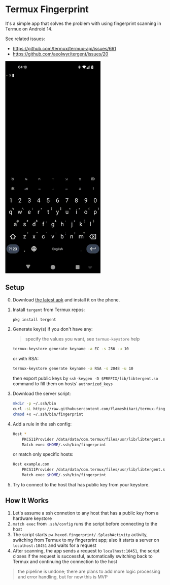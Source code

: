 # Termux Fingerprint

It's a simple app that solves the problem with using fingerprint scanning in Termux on Android 14.

See related issues:

- https://github.com/termux/termux-api/issues/661
- https://github.com/aeolwyr/tergent/issues/20

<img src='./preview.gif' width="300"/>

## Setup

0. Download [the latest apk](https://github.com/flameshikari/termux-fingerprint/releases/latest) and install it on the phone.

1. Install `tergent` from Termux repos:
    ```sh
    pkg install tergent
    ```

2. Generate key(s) if you don't have any:

    > specify the values ​​you want, see `termux-keystore` help

    ```sh
    termux-keystore generate keyname -a EC -s 256 -u 10
    ```
    or with RSA:
    ```sh
    termux-keystore generate keyname -a RSA -s 2048 -u 10
    ```

    then export public keys by `ssh-keygen -D $PREFIX/lib/libtergent.so` command to fill them on hosts' `authorized_keys`

3. Download the server script:

    ```sh
    mkdir -p ~/.ssh/bin
    curl -sL https://raw.githubusercontent.com/flameshikari/termux-fingerprint/refs/heads/master/termux/server.sh > ~/.ssh/bin/fingerprint
    chmod +x ~/.ssh/bin/fingerprint
    ```

4. Add a rule in the ssh config:

    ```sh
    Host *
        PKCS11Provider /data/data/com.termux/files/usr/lib/libtergent.so
        Match exec $HOME/.ssh/bin/fingerprint
    ```

    or match only specific hosts:

    ```sh
    Host example.com
        PKCS11Provider /data/data/com.termux/files/usr/lib/libtergent.so
        Match exec $HOME/.ssh/bin/fingerprint
    ```

5. Try to connect to the host that has public key from your keystore.

## How It Works

1. Let's assume a ssh connetion to any host that has a public key from a hardware keystore
2. `match exec` from `.ssh/config` runs the script before connecting to the host
3. The script starts `pw.hexed.fingerprint/.SplashActivity` activity, switching from Termux to my fingerprint app; also it starts a server on `localhost:10451` and waits for a request
4. After scanning, the app sends a request to `localhost:10451`, the script closes if the request is successful, automatically switching back to Termux and continuing the connection to the host

> the pipeline is undone; there are plans to add more logic processing and error handling, but for now this is MVP
